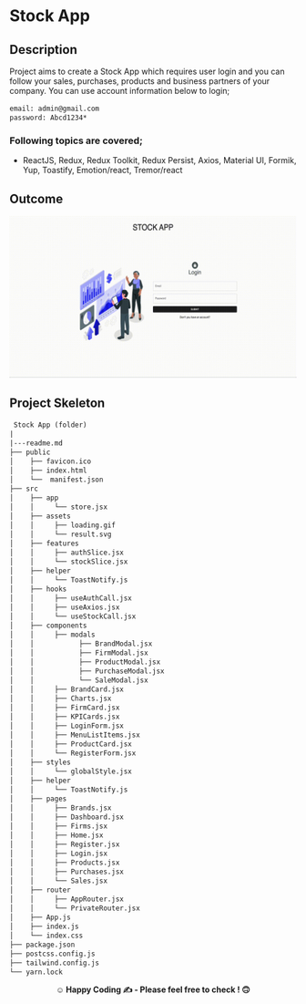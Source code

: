 

# Stock App 

## Description

Project aims to create a Stock App which requires user login and you can follow your sales, purchases, products and business partners of your company.
You can use account information below to login;
```
email: admin@gmail.com
password: Abcd1234*
```

### Following topics are covered;

- ReactJS, Redux, Redux Toolkit, Redux Persist, Axios, Material UI, Formik, Yup, Toastify, Emotion/react, Tremor/react
## Outcome

![Project Snapshot](./src/assets/stock-app.gif)

## Project Skeleton

```
 Stock App (folder)
|
|---readme.md 
├── public
│    ├── favicon.ico
│    ├── index.html
│    └──  manifest.json
├── src
│    ├── app
│    │     └── store.jsx
│    ├── assets
│    │     ├── loading.gif
│    │     └── result.svg
│    ├── features
│    │     ├── authSlice.jsx
│    │     └── stockSlice.jsx
│    ├── helper
│    │     └── ToastNotify.js
│    ├── hooks
│    │     ├── useAuthCall.jsx
│    │     ├── useAxios.jsx
│    │     └── useStockCall.jsx
│    ├── components
│    │     ├── modals
│    │           ├── BrandModal.jsx
│    │           ├── FirmModal.jsx
│    │           ├── ProductModal.jsx
│    │           ├── PurchaseModal.jsx
│    │           └── SaleModal.jsx
│    │     ├── BrandCard.jsx
│    │     ├── Charts.jsx
│    │     ├── FirmCard.jsx
│    │     ├── KPICards.jsx
│    │     ├── LoginForm.jsx
│    │     ├── MenuListItems.jsx
│    │     ├── ProductCard.jsx
│    │     └── RegisterForm.jsx
│    ├── styles
│    │     └── globalStyle.jsx
│    ├── helper
│    │     └── ToastNotify.js
│    ├── pages
│    │     ├── Brands.jsx
│    │     ├── Dashboard.jsx
│    │     ├── Firms.jsx
│    │     ├── Home.jsx
│    │     ├── Register.jsx
│    │     ├── Login.jsx
│    │     ├── Products.jsx
│    │     ├── Purchases.jsx
│    │     └── Sales.jsx
│    ├── router
│    │     ├── AppRouter.jsx
│    │     └── PrivateRouter.jsx
│    ├── App.js
│    ├── index.js
│    └── index.css
├── package.json
├── postcss.config.js
├── tailwind.config.js
└── yarn.lock
```

**<p align="center">&#9786; Happy Coding &#9997; - Please feel free to check ! 🙃 </p>**
